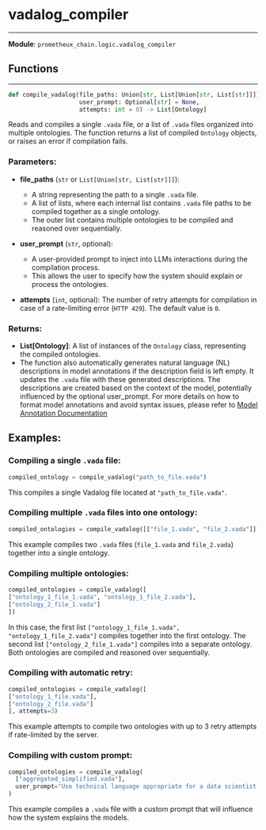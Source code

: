 # vadalog_compiler

---

**Module**: `prometheux_chain.logic.vadalog_compiler`

## Functions

---

```python
def compile_vadalog(file_paths: Union[str, List[Union[str, List[str]]]],
                    user_prompt: Optional[str] = None,
                    attempts: int = 0) -> List[Ontology]
```

Reads and compiles a single `.vada` file, or a list of `.vada` files organized into multiple ontologies.
The function returns a list of compiled `Ontology` objects, or raises an error if compilation fails.

### Parameters:

- **file_paths** (`str` or `List[Union[str, List[str]]]`):
    - A string representing the path to a single `.vada` file.
    - A list of lists, where each internal list contains `.vada` file paths to be compiled together as a single ontology.
    - The outer list contains multiple ontologies to be compiled and reasoned over sequentially.

- **user_prompt** (`str`, optional):
    - A user-provided prompt to inject into LLMs interactions during the compilation process.
    - This allows the user to specify how the system should explain or process the ontologies.

- **attempts** (`int`, optional): The number of retry attempts for compilation in case of a rate-limiting error (`HTTP 429`). The default value is `0`.

### Returns:

- **List[Ontology]**: A list of instances of the `Ontology` class, representing the compiled ontologies.
- The function also automatically generates natural language (NL) descriptions in model annotations if the description field is left empty. It updates the `.vada` file with these generated descriptions. 
The descriptions are created based on the context of the model, potentially influenced by the optional user_prompt. 
For more details on how to format model annotations and avoid syntax issues, please refer to [Model Annotation Documentation](https://www.prometheux.co.uk/docs/learn/vadalog/annotations#model)

## Examples:

### Compiling a single `.vada` file:
```python
compiled_ontology = compile_vadalog("path_to_file.vada")
```
This compiles a single Vadalog file located at `"path_to_file.vada"`.

### Compiling multiple `.vada` files into one ontology:
```python
compiled_ontologies = compile_vadalog([["file_1.vada", "file_2.vada"]])
```
This example compiles two `.vada` files (`file_1.vada` and `file_2.vada`) together into a single ontology.

### Compiling multiple ontologies:
```python
compiled_ontologies = compile_vadalog([
["ontology_1_file_1.vada", "ontology_1_file_2.vada"],
["ontology_2_file_1.vada"]
])
```
In this case, the first list `["ontology_1_file_1.vada", "ontology_1_file_2.vada"]` compiles together into the first ontology. The second list `["ontology_2_file_1.vada"]` compiles into a separate ontology. Both ontologies are compiled and reasoned over sequentially.

### Compiling with automatic retry:
```python
compiled_ontologies = compile_vadalog([
["ontology_1_file.vada"],
["ontology_2_file.vada"]
], attempts=3)
```
This example attempts to compile two ontologies with up to 3 retry attempts if rate-limited by the server.

### Compiling with custom prompt:
```python
compiled_ontologies = compile_vadalog(
  ["aggregated_simplified.vada"],
  user_prompt="Use technical language appropriate for a data scientist audience"
)
```
This example compiles a `.vada` file with a custom prompt that will influence how the system explains the models.
